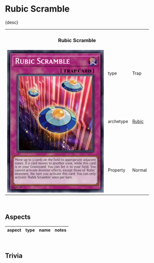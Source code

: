 # Rubic Scramble

{desc}


<table>
  <tr>
    <th colspan="3"> <h3> Rubic Scramble </h3> </th>
  </tr>
  <tr>
    <td rowspan="4"> <img src="../../../.assets/cards/traps/Rubic Scramble.png" width="320px"> </td>
  </tr>
  <tr>
    <td> type </td>
    <td> Trap </td>
  </tr>
  <tr>
    <td> archetype </td>
    <td> <a href="../../../archetypes/Rubic.md">Rubic</a> </td>
  </tr>
  <tr>
    <td> Property </td>
    <td> Normal </td>
  </tr>
</table>


<br>


## Aspects

| aspect | type | name | notes |
| :----- | :--- | :--- | :---- |


<br>


## Trivia
